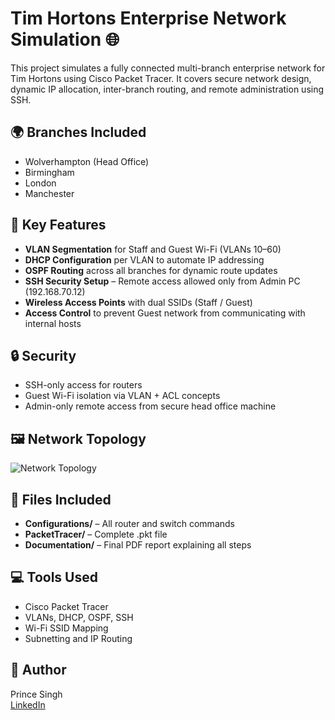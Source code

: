 # Tim Hortons Enterprise Network Simulation 🌐

This project simulates a fully connected multi-branch enterprise network for Tim Hortons using Cisco Packet Tracer. It covers secure network design, dynamic IP allocation, inter-branch routing, and remote administration using SSH.

## 🌍 Branches Included
- Wolverhampton (Head Office)
- Birmingham
- London
- Manchester

## 📌 Key Features
- **VLAN Segmentation** for Staff and Guest Wi-Fi (VLANs 10–60)
- **DHCP Configuration** per VLAN to automate IP addressing
- **OSPF Routing** across all branches for dynamic route updates
- **SSH Security Setup** – Remote access allowed only from Admin PC (192.168.70.12)
- **Wireless Access Points** with dual SSIDs (Staff / Guest)
- **Access Control** to prevent Guest network from communicating with internal hosts

## 🔒 Security
- SSH-only access for routers
- Guest Wi-Fi isolation via VLAN + ACL concepts
- Admin-only remote access from secure head office machine

## 🖼️ Network Topology
![Network Topology](./NetworkDiagram.png)

## 📂 Files Included
- **Configurations/** – All router and switch commands
- **PacketTracer/** – Complete .pkt file
- **Documentation/** – Final PDF report explaining all steps

## 💻 Tools Used
- Cisco Packet Tracer
- VLANs, DHCP, OSPF, SSH
- Wi-Fi SSID Mapping
- Subnetting and IP Routing

## 🧠 Author
Prince Singh  
[LinkedIn](https://www.linkedin.com/in/princesingh137/)
